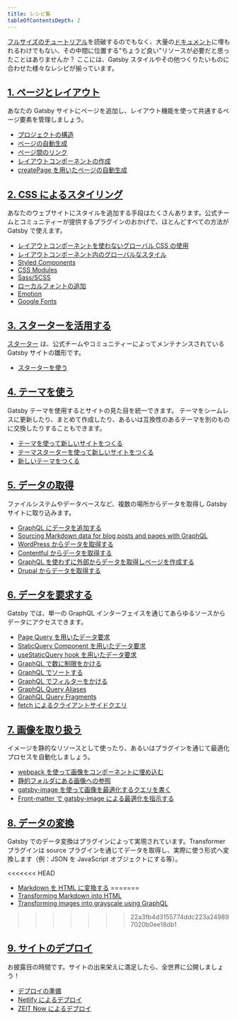 ```yaml
---
title: レシピ集
tableOfContentsDepth: 2
---
```


<!-- Gatsbyレシピのための基本テンプレート:

## 達成したいタスク
1-2行の説明。簡潔でまとまっているほど良いです。

### 必要条件
- システム要件
- セットアップに必要なあらゆるもの
- Netlifyアカウントなど、セットアップに必要な外部アカウントの作成も含む
- フォーマットについて詳しくは[ドキュメントテンプレート](/docs/docs-templates/)を参照

### やり方
ステップ・バイ・ステップのガイド。各ステップは明解かつ再現性が担保されているべきです。直接タスクに関係のないものは何であれ取り除きましょう。

#### 動くデモ (任意)
実際に動作するデモはレシピの構成によっては不可能な場合があります。その際はデモを用意しなくても大丈夫です。

### 追加のリソース
- チュートリアル
- ドキュメント
- プラグインのREADME
- その他

より詳しくは[ドキュメントテンプレート](/docs/docs-templates/)を見てください。
-->

[フルサイズのチュートリアル](/tutorial/)を読破するのでもなく、大量の[ドキュメント](/docs/)に埋もれるわけでもない、その中間に位置する"ちょうど良い"リソースが必要だと思ったことはありませんか？
ここには、Gatsby スタイルやその他つくりたいものに合わせた様々なレシピが揃っています。

## [1. ページとレイアウト](/docs/recipes/pages-layouts)

あなたの Gatsby サイトにページを追加し、レイアウト機能を使って共通するページ要素を管理しましょう。

- [プロジェクトの構造](/docs/recipes/pages-layouts#project-structure)
- [ページの自動生成](/docs/recipes/pages-layouts#creating-pages-automatically)
- [ページ間のリンク](/docs/recipes/pages-layouts#linking-between-pages)
- [レイアウトコンポーネントの作成](/docs/recipes/pages-layouts#creating-a-layout-component)
- [createPage を用いたページの自動生成](/docs/recipes/pages-layouts#creating-pages-programmatically-with-createpage)

## [2. CSS によるスタイリング](/docs/recipes/styling-css)

あなたのウェブサイトにスタイルを追加する手段はたくさんあります。公式チームとコミュニティーが提供するプラグインのおかげで、ほとんどすべての方法が Gatsby で使えます。

- [レイアウトコンポーネントを使わないグローバル CSS の使用](/docs/recipes/styling-css#using-global-css-files-without-a-layout-component)
- [レイアウトコンポーネント内のグローバルなスタイル](/docs/recipes/styling-css#using-global-styles-in-a-layout-component)
- [Styled Components](/docs/recipes/styling-css#using-styled-components)
- [CSS Modules](/docs/recipes/styling-css#using-css-modules)
- [Sass/SCSS](/docs/recipes/styling-css#using-sassscss)
- [ローカルフォントの追加](/docs/recipes/styling-css#adding-a-local-font)
- [Emotion](/docs/recipes/styling-css#using-emotion)
- [Google Fonts](/docs/recipes/styling-css#using-google-fonts)

## [3. スターターを活用する](/docs/recipes/working-with-starters)

[スターター](/docs/starters/) は、公式チームやコミュニティーによってメンテナンスされている Gatsby サイトの雛形です。

- [スターターを使う](/docs/recipes/working-with-starters#using-a-starter)

## [4. テーマを使う](/docs/recipes/working-with-themes)

Gatsby テーマを使用するとサイトの見た目を統一できます。 テーマをシームレスに更新したり、まとめて作成したり、あるいは互換性のあるテーマを別のものに交換したりすることもできます。

- [テーマを使って新しいサイトをつくる](/docs/recipes/working-with-themes#creating-a-new-site-using-a-theme)
- [テーマスターターを使って新しいサイトをつくる](/docs/recipes/working-with-themes#creating-a-new-site-using-a-theme-starter)
- [新しいテーマをつくる](/docs/recipes/working-with-themes#building-a-new-theme)

## [5. データの取得](/docs/recipes/sourcing-data)

ファイルシステムやデータベースなど、複数の場所からデータを取得し Gatsby サイトに取り込みます。

- [GraphQL にデータを追加する](/docs/recipes/sourcing-data#adding-data-to-graphql)
- [Sourcing Markdown data for blog posts and pages with GraphQL](/docs/recipes/sourcing-data#sourcing-markdown-data-for-blog-posts-and-pages-with-graphql)
- [WordPress からデータを取得する](/docs/recipes/sourcing-data#sourcing-from-wordpress)
- [Contentful からデータを取得する](/docs/recipes/sourcing-data#sourcing-data-from-contentful)
- [GraphQL を使わずに外部からデータを取得しページを作成する](/docs/recipes/sourcing-data#pulling-data-from-an-external-source-and-creating-pages-without-graphql)
- [Drupal からデータを取得する](/docs/recipes/sourcing-data#sourcing-content-from-drupal)

## [6. データを要求する](/docs/recipes/querying-data)

Gatsby では、単一の GraphQL インターフェイスを通じてあらゆるソースからデータにアクセスできます。

- [Page Query を用いたデータ要求](/docs/recipes/querying-data#querying-data-with-a-page-query)
- [StaticQuery Component を用いたデータ要求](/docs/recipes/querying-data#querying-data-with-the-staticquery-component)
- [useStaticQuery hook を用いたデータ要求](/docs/recipes/querying-data/#querying-data-with-the-usestaticquery-hook)
- [GraphQL で数に制限をかける](/docs/recipes/querying-data#limiting-with-graphql)
- [GraphQL でソートする](/docs/recipes/querying-data#sorting-with-graphql)
- [GraphQL でフィルターをかける](/docs/recipes/querying-data#filtering-with-graphql)
- [GraphQL Query Aliases](/docs/recipes/querying-data#graphql-query-aliases)
- [GraphQL Query Fragments](/docs/recipes/querying-data#graphql-query-fragments)
- [fetch によるクライアントサイドクエリ](/docs/recipes/querying-data#querying-data-client-side-with-fetch)

## [7. 画像を取り扱う](/docs/recipes/working-with-images)

イメージを静的なリソースとして使ったり、あるいはプラグインを通じて最適化プロセスを自動化しましょう。

- [webpack を使って画像をコンポーネントに埋め込む](/docs/recipes/working-with-images#import-an-image-into-a-component-with-webpack)
- [静的フォルダにある画像への参照](/docs/recipes/working-with-images#reference-an-image-from-the-static-folder)
- [gatsby-image を使って画像を最適化するクエリを書く](/docs/recipes/working-with-images#optimizing-and-querying-local-images-with-gatsby-image)
- [Front-matter で gatsby-image による最適化を指示する](/docs/recipes/working-with-images#optimizing-and-querying-images-in-post-frontmatter-with-gatsby-image)

## [8. データの変換](/docs/recipes/transforming-data)

Gatsby でのデータ変換はプラグインによって実現されています。Transformer プラグインは source プラグインを通じてデータを取得し、実際に使う形式へ変換します（例：JSON を JavaScript オブジェクトにする等）。

<<<<<<< HEAD
- [Markdown を HTML に変換する](/docs/recipes/transforming-data#transforming-markdown-into-html)
=======
- [Transforming Markdown into HTML](/docs/recipes/transforming-data#transforming-markdown-into-html)
- [Transforming images into grayscale using GraphQL](/docs/recipes/transforming-data#transforming-images-into-grayscale-using-graphql)
>>>>>>> 22a3fb4d3155774ddc223a249897020b0ee18db1

## [9. サイトのデプロイ](/docs/recipes/deploying-your-site)

お披露目の時間です。サイトの出来栄えに満足したら、全世界に公開しましょう！

- [デプロイの準備](/docs/recipes/deploying-your-site#preparing-for-deployment)
- [Netlify によるデプロイ](/docs/recipes/deploying-your-site#deploying-to-netlify)
- [ZEIT Now によるデプロイ](/docs/recipes/deploying-your-site#deploying-to-zeit-now)
